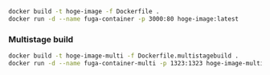 

```bash
docker build -t hoge-image -f Dockerfile .
docker run -d --name fuga-container -p 3000:80 hoge-image:latest
```

### Multistage build
```bash
docker build -t hoge-image-multi -f Dockerfile.multistagebuild .
docker run -d --name fuga-container-multi -p 1323:1323 hoge-image-multi:latest
```
